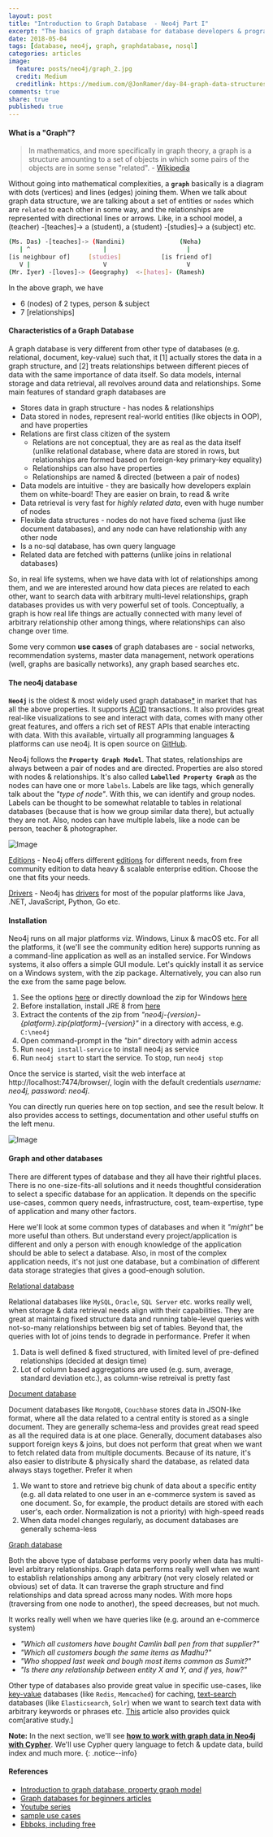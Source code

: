 ```yaml
---
layout: post
title: "Introduction to Graph Database  - Neo4j Part I"
excerpt: "The basics of graph database for database developers & programmers"
date: 2018-05-04
tags: [database, neo4j, graph, graphdatabase, nosql]
categories: articles
image:
  feature: posts/neo4j/graph_2.jpg
  credit: Medium
  creditlink: https://medium.com/@JonRamer/day-84-graph-data-structures-es6-magic-3cb77ac632ba
comments: true
share: true
published: true
---
```


#### What is a "Graph"?

> In mathematics, and more specifically in graph theory, a graph is a structure amounting to a set of objects in which some pairs of the objects are in some sense "related". - [Wikipedia](https://en.wikipedia.org/wiki/Graph_(discrete_mathematics))

Without going into mathematical complexities, a **`graph`** basically is a diagram with dots (vertices) and lines (edges) joining them. When we talk about graph data structure, we are talking about a set of entities or `nodes` which are `related` to each other in some way, and the relationships are represented with directional lines or arrows. Like, in a school model, a (teacher) -[teaches]-> a (student), a (student) -[studies]-> a (subject) etc.

```bash
(Ms. Das) -[teaches]-> (Nandini)               (Neha)
   | ^                    |                      |
[is neighbour of]     [studies]           [is friend of]
   V |                    V                      V
(Mr. Iyer) -[loves]-> (Geography)  <-[hates]- (Ramesh)
```

In the above graph, we have

* 6 (nodes) of 2 types, person & subject
* 7 [relationships]

#### Characteristics of a Graph Database

A graph database is very different from other type of databases (e.g. relational, document, key-value) such that, it [1] actually stores the data in a graph structure, and [2] treats relationships between different pieces of data with the same importance of data itself. So data models, internal storage and data retrieval, all revolves around data and relationships. Some main features of standard graph databases are

* Stores data in graph structure - has nodes & relationships
* Data stored in nodes, represent real-world entities (like objects in OOP), and have properties
* Relations are first class citizen of the system
  * Relations are not conceptual, they are as real as the data itself (unlike relational database, where data are stored in rows, but relationships are formed based on foreign-key primary-key equality)
  * Relationships can also have properties
  * Relationships are named & directed (between a pair of nodes)
* Data models are intuitive - they are basically how developers explain them on white-board! They are easier on brain, to read & write
* Data retrieval is very fast for _highly related data_, even with huge number of nodes
* Flexible data structures - nodes do not have fixed schema (just like document databases), and any node can have relationship with any other node
* Is a no-sql database, has own query language
* Related data are fetched with patterns (unlike joins in relational databases)

So, in real life systems, when we have data with lot of relationships among them, and we are interested around how data pieces are related to each other, want to search data with arbitrary multi-level relationships, graph databases provides us with very powerful set of tools. Conceptually, a graph is how real life things are actually connected with many level of arbitrary relationship other among things, where relationships can also change over time.

Some very common **use cases** of graph databases are - social networks, recommendation systems, master data management, network operations (well, graphs are basically networks), any graph based searches etc.

#### The neo4j database

**`Neo4j`** is the oldest & most widely used graph database[*](https://db-engines.com/en/ranking/graph+dbms) in market that has all the above properties. It supports [ACID](https://en.wikipedia.org/wiki/ACID) transactions. It also provides great real-like visualizations to see and interact with data, comes with many other great features, and offers a rich set of REST APIs that enable interacting with data. With this available, virtually all programming languages & platforms can use neo4j. It is open source on [GitHub](https://github.com/neo4j/neo4j).

Neo4j follows the **`Property Graph Model`**. That states, relationships are always between a pair of nodes and are directed. Properties are also stored with nodes & relationships. It's also called **`Labelled Property Graph`** as the nodes can have one or more `labels`. Labels are like tags, which generally talk about the _"type of node"_. With this, we can identify and group nodes. Labels can be thought to be somewhat relatable to tables in relational databases (because that is how we group similar data there), but actually they are not. Also, nodes can have multiple labels, like a node can be person, teacher & photographer.

![Image](/images/posts/neo4j/pgm.png)

<u>Editions</u> - Neo4j offers different [editions](https://neo4j.com/subscriptions/#editions) for different needs, from free community edition to data heavy & scalable enterprise edition. Choose the one that fits your needs.

<u>Drivers</u> - Neo4j has [drivers](https://neo4j.com/developer/language-guides/) for most of the popular platforms like Java, .NET, JavaScript, Python, Go etc.

#### Installation

Neo4j runs on all major platforms viz. Windows, Linux & macOS etc. For all the platforms, it (we'll see the community edition here) supports running as a command-line application as well as an installed service. For Windows systems, it also offers a simple GUI module. Let's quickly install it as service on a Windows system, with the zip package. Alternatively, you can also run the exe from the same page below.

1. See the options [here](https://neo4j.com/download/) or directly download the zip for Windows [here](https://neo4j.com/download/other-releases/#releases)
2. Before installation, install JRE 8 from [here](http://www.oracle.com/technetwork/java/javase/downloads/jre8-downloads-2133155.html)
3. Extract the contents of the zip from _"neo4j-{version}-{platform}.zip\{platform}-{version}"_ in a directory with access, e.g. `C:\neo4j`
4. Open command-prompt in the _"bin"_ directory with admin access
5. Run `neo4j install-service` to install neo4j as service
6. Run `neo4j start` to start the service. To stop, run `neo4j stop`

Once the service is started, visit the web interface at http://localhost:7474/browser/, login with the default credentials _username: neo4j, password: neo4j_.

You can directly run queries here on top section, and see the result below. It also provides access to settings, documentation and other useful stuffs on the left menu.

![Image](/images/posts/neo4j/bolt.png)

#### Graph and other databases

There are different types of database and they all have their rightful places. There is no one-size-fits-all solutions and it needs thoughtful consideration to select a specific database for an application. It depends on the specific use-cases, common query needs, infrastructure, cost, team-expertise, type of application and many other factors.

Here we'll look at some common types of databases and when it _"might"_ be more useful than others. But understand every project/application is different and only a person with enough knowledge of the application should be able to select a database. Also, in most of the complex application needs, it's not just one database, but a combination of different data storage strategies that gives a good-enough solution.

<u>Relational database</u>

Relational databases like `MySQL`, `Oracle`, `SQL Server` etc. works really well, when storage & data retrieval needs align with their capabilities. They are great at maintaing fixed structure data and running table-level queries with not-so-many relationships between big set of tables. Beyond that, the queries with lot of joins tends to degrade in performance. Prefer it when

1. Data is well defined & fixed structured, with limited level of pre-defined relationships (decided at design time)
2. Lot of column based aggregations are used (e.g. sum, average, standard deviation etc.), as column-wise retreival is pretty fast

<u>Document database</u>

Document databases like `MongoDB`, `Couchbase` stores data in JSON-like format, where all the data related to a central entity is stored as a single document. They are generally schema-less and provides great read speed as all the required data is at one place. Generally, document databases also support foreign keys & joins, but does not perform that great when we want to fetch related data from multiple documents. Because of its nature, it's also easier to distribute & physically shard the database, as related data always stays together. Prefer it when

1. We want to store and retrieve big chunk of data about a specific entity (e.g. all data related to one user in an e-commerce system is saved as one document. So, for example, the product details are stored with each user's, each order. Normalization is not a priority) with high-speed reads
2. When data model changes regularly, as document databases are generally schema-less

<u>Graph database</u>

Both the above type of database performs very poorly when data has multi-level arbitrary relationships. Graph data performs really well when we want to establish relationships among any arbitrary (not very closely related or obvious) set of data. It can traverse the graph structure and find relationships and data spread across many nodes. With more hops (traversing from one node to another), the speed decreases, but not much.

It works really well when we have queries like (e.g. around an e-commerce system)

* _"Which all customers have bought Camlin ball pen from that supplier?"_
* _"Which all customers bough the same items as Madhu?"_
* _"Who shopped last week and bough most items common as Sumit?"_
* _"Is there any relationship between entity X and Y, and if yes, how?"_

Other type of databases also provide great value in specific use-cases, like <u>key-value</u> databases (like `Redis`, `Memcached`) for caching, <u>text-search</u> databases (like `Elasticsearch`, `Solr`) when we want to search text data with arbitrary keywords or phrases etc. [This](https://neo4j.com/blog/aggregate-stores-tour/) article also provides  quick com[arative study.]

**Note:** In the next section, we'll see **[how to work with graph data in Neo4j with Cypher](/articles/neo4j-graph-database-2/)**. We'll use Cypher query language to fetch & update data, build index and much more.
{: .notice--info}

#### References

* [Introduction to graph database, property graph model](https://neo4j.com/developer/graph-database/)
* [Graph databases for beginners articles](https://neo4j.com/blog/why-graph-databases-are-the-future/)
* [Youtube series](https://www.youtube.com/watch?v=5Tl8WcaqZoc)
* [sample use cases](https://neo4j.com/graphgists/)
* [Ebboks, including free](https://neo4j.com/books/)